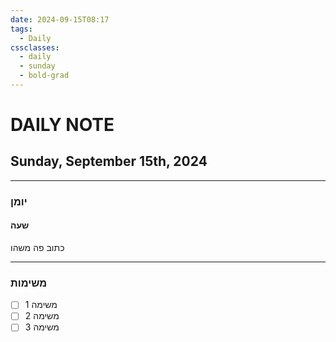 ```yaml
---
date: 2024-09-15T08:17
tags:
  - Daily
cssclasses:
  - daily
  - sunday
  - bold-grad
---
```

# DAILY NOTE
## Sunday, September 15th, 2024
***
### יומן
#### שעה
כתוב פה משהו
***
### משימות
- [ ] משימה 1
- [ ] משימה 2
- [ ] משימה 3